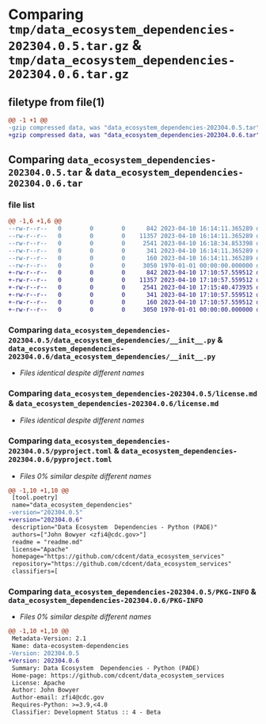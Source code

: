 # Comparing `tmp/data_ecosystem_dependencies-202304.0.5.tar.gz` & `tmp/data_ecosystem_dependencies-202304.0.6.tar.gz`

## filetype from file(1)

```diff
@@ -1 +1 @@
-gzip compressed data, was "data_ecosystem_dependencies-202304.0.5.tar", max compression
+gzip compressed data, was "data_ecosystem_dependencies-202304.0.6.tar", max compression
```

## Comparing `data_ecosystem_dependencies-202304.0.5.tar` & `data_ecosystem_dependencies-202304.0.6.tar`

### file list

```diff
@@ -1,6 +1,6 @@
--rw-r--r--   0        0        0      842 2023-04-10 16:14:11.365289 data_ecosystem_dependencies-202304.0.5/data_ecosystem_dependencies/__init__.py
--rw-r--r--   0        0        0    11357 2023-04-10 16:14:11.365289 data_ecosystem_dependencies-202304.0.5/license.md
--rw-r--r--   0        0        0     2541 2023-04-10 16:18:34.853398 data_ecosystem_dependencies-202304.0.5/pyproject.toml
--rw-r--r--   0        0        0      341 2023-04-10 16:14:11.365289 data_ecosystem_dependencies-202304.0.5/readme.md
--rw-r--r--   0        0        0      160 2023-04-10 16:14:11.365289 data_ecosystem_dependencies-202304.0.5/setup.cfg
--rw-r--r--   0        0        0     3050 1970-01-01 00:00:00.000000 data_ecosystem_dependencies-202304.0.5/PKG-INFO
+-rw-r--r--   0        0        0      842 2023-04-10 17:10:57.559512 data_ecosystem_dependencies-202304.0.6/data_ecosystem_dependencies/__init__.py
+-rw-r--r--   0        0        0    11357 2023-04-10 17:10:57.559512 data_ecosystem_dependencies-202304.0.6/license.md
+-rw-r--r--   0        0        0     2541 2023-04-10 17:15:40.473935 data_ecosystem_dependencies-202304.0.6/pyproject.toml
+-rw-r--r--   0        0        0      341 2023-04-10 17:10:57.559512 data_ecosystem_dependencies-202304.0.6/readme.md
+-rw-r--r--   0        0        0      160 2023-04-10 17:10:57.559512 data_ecosystem_dependencies-202304.0.6/setup.cfg
+-rw-r--r--   0        0        0     3050 1970-01-01 00:00:00.000000 data_ecosystem_dependencies-202304.0.6/PKG-INFO
```

### Comparing `data_ecosystem_dependencies-202304.0.5/data_ecosystem_dependencies/__init__.py` & `data_ecosystem_dependencies-202304.0.6/data_ecosystem_dependencies/__init__.py`

 * *Files identical despite different names*

### Comparing `data_ecosystem_dependencies-202304.0.5/license.md` & `data_ecosystem_dependencies-202304.0.6/license.md`

 * *Files identical despite different names*

### Comparing `data_ecosystem_dependencies-202304.0.5/pyproject.toml` & `data_ecosystem_dependencies-202304.0.6/pyproject.toml`

 * *Files 0% similar despite different names*

```diff
@@ -1,10 +1,10 @@
 [tool.poetry]
 name="data_ecosystem_dependencies"
-version="202304.0.5"
+version="202304.0.6"
 description="Data Ecosystem  Dependencies - Python (PADE)"
 authors=["John Bowyer <zfi4@cdc.gov>"]
 readme = "readme.md"
 license="Apache"
 homepage="https://github.com/cdcent/data_ecosystem_services"
 repository="https://github.com/cdcent/data_ecosystem_services"
 classifiers=[
```

### Comparing `data_ecosystem_dependencies-202304.0.5/PKG-INFO` & `data_ecosystem_dependencies-202304.0.6/PKG-INFO`

 * *Files 0% similar despite different names*

```diff
@@ -1,10 +1,10 @@
 Metadata-Version: 2.1
 Name: data-ecosystem-dependencies
-Version: 202304.0.5
+Version: 202304.0.6
 Summary: Data Ecosystem  Dependencies - Python (PADE)
 Home-page: https://github.com/cdcent/data_ecosystem_services
 License: Apache
 Author: John Bowyer
 Author-email: zfi4@cdc.gov
 Requires-Python: >=3.9,<4.0
 Classifier: Development Status :: 4 - Beta
```

